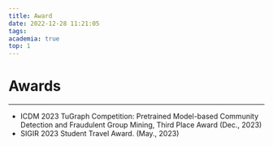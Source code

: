 ```yaml
---
title: Award
date: 2022-12-28 11:21:05
tags:
academia: true
top: 1
---
```

# Awards
----
* ICDM 2023 TuGraph Competition: Pretrained Model-based Community Detection and Fraudulent Group Mining, Third Place Award (Dec., 2023)
* SIGIR 2023 Student Travel Award. (May., 2023)
